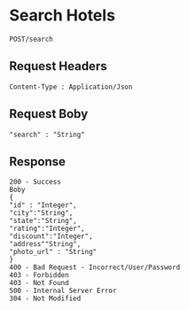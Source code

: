 # Search Hotels

```
POST/search

```

## Request Headers

```
Content-Type : Application/Json

```

## Request Boby

```
"search" : "String"

```

## Response

```
200 - Success
Boby
{
"id" : "Integer",
"city":"String",
"state":"String",
"rating":"Integer",
"discount":"Integer",
"address""String",
"photo_url" : "String"
}
400 - Bad Request - Incorrect/User/Password
403 - Forbidden
403 - Not Found
500 - Internal Server Error
304 - Not Modified


```
